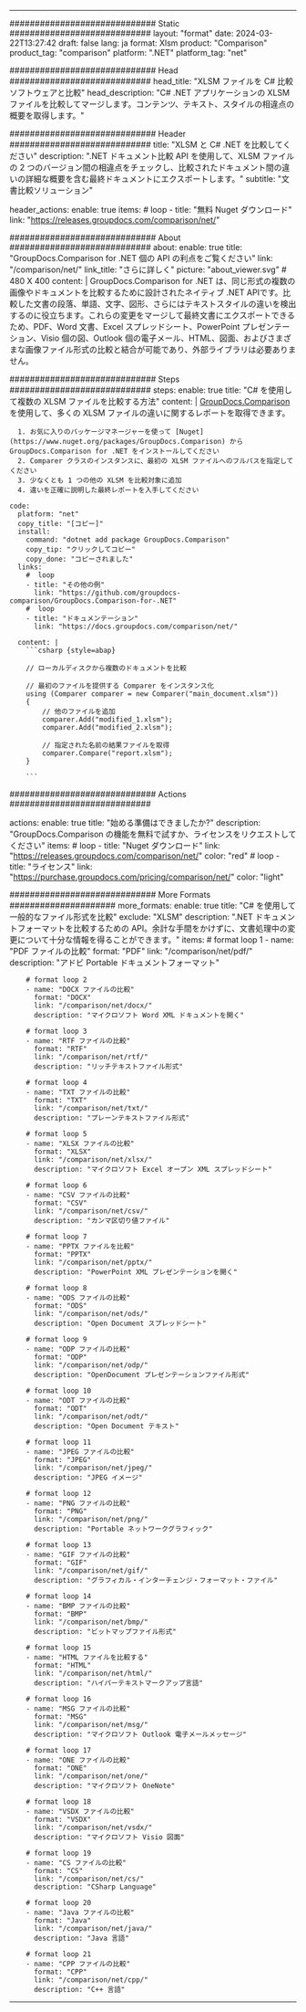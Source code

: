 
---
############################# Static ############################
layout: "format"
date:  2024-03-22T13:27:42
draft: false
lang: ja
format: Xlsm
product: "Comparison"
product_tag: "comparison"
platform: ".NET"
platform_tag: "net"

############################# Head ############################
head_title: "XLSM ファイルを C# 比較ソフトウェアと比較"
head_description: "C# .NET アプリケーションの XLSM ファイルを比較してマージします。コンテンツ、テキスト、スタイルの相違点の概要を取得します。"

############################# Header ############################
title: "XLSM と C# .NET を比較してください" 
description: ".NET ドキュメント比較 API を使用して、XLSM ファイルの 2 つのバージョン間の相違点をチェックし、比較されたドキュメント間の違いの詳細な概要を含む最終ドキュメントにエクスポートします。"
subtitle: "文書比較ソリューション" 

header_actions:
  enable: true
  items:
    #  loop
    - title: "無料 Nuget ダウンロード"
      link: "https://releases.groupdocs.com/comparison/net/"
      
############################# About ############################
about:
    enable: true
    title: "GroupDocs.Comparison for .NET 個の API の利点をご覧ください"
    link: "/comparison/net/"
    link_title: "さらに詳しく"
    picture: "about_viewer.svg" # 480 X 400
    content: |
       GroupDocs.Comparison for .NET は、同じ形式の複数の画像やドキュメントを比較するために設計されたネイティブ .NET APIです。比較した文書の段落、単語、文字、図形、さらにはテキストスタイルの違いを検出するのに役立ちます。これらの変更をマージして最終文書にエクスポートできるため、PDF、Word 文書、Excel スプレッドシート、PowerPoint プレゼンテーション、Visio 個の図、Outlook 個の電子メール、HTML、図面、およびさまざまな画像ファイル形式の比較と結合が可能であり、外部ライブラリは必要ありません。

############################# Steps ############################
steps:
    enable: true
    title: "C# を使用して複数の XLSM ファイルを比較する方法"
    content: |
      [GroupDocs.Comparison](https://products.groupdocs.com/comparison/net/) を使用して、多くの XLSM ファイルの違いに関するレポートを取得できます。
      
      1. お気に入りのパッケージマネージャーを使って [Nuget](https://www.nuget.org/packages/GroupDocs.Comparison) から GroupDocs.Comparison for .NET をインストールしてください
      2. Comparer クラスのインスタンスに、最初の XLSM ファイルへのフルパスを指定してください
      3. 少なくとも 1 つの他の XLSM を比較対象に追加
      4. 違いを正確に説明した最終レポートを入手してください
   
    code:
      platform: "net"
      copy_title: "[コピー]"
      install:
        command: "dotnet add package GroupDocs.Comparison"
        copy_tip: "クリックしてコピー"
        copy_done: "コピーされました"
      links:
        #  loop
        - title: "その他の例"
          link: "https://github.com/groupdocs-comparison/GroupDocs.Comparison-for-.NET"
        #  loop
        - title: "ドキュメンテーション"
          link: "https://docs.groupdocs.com/comparison/net/"
          
      content: |
        ```csharp {style=abap}

        // ローカルディスクから複数のドキュメントを比較

        // 最初のファイルを提供する Comparer をインスタンス化
        using (Comparer comparer = new Comparer("main_document.xlsm"))
        {
            // 他のファイルを追加
        	comparer.Add("modified_1.xlsm");
            comparer.Add("modified_2.xlsm");

            // 指定された名前の結果ファイルを取得
            comparer.Compare("report.xlsm"); 
        }
        
        ```            

############################# Actions ############################

actions:
  enable: true
  title: "始める準備はできましたか?"
  description: "GroupDocs.Comparison の機能を無料で試すか、ライセンスをリクエストしてください"
  items:
    #  loop
    - title: "Nuget ダウンロード"
      link: "https://releases.groupdocs.com/comparison/net/"
      color: "red"
        #  loop
    - title: "ライセンス"
      link: "https://purchase.groupdocs.com/pricing/comparison/net/"
      color: "light"


############################# More Formats #####################
more_formats:
    enable: true
    title: "C# を使用して一般的なファイル形式を比較"
    exclude: "XLSM"
    description: ".NET ドキュメントフォーマットを比較するための API。余計な手間をかけずに、文書処理中の変更について十分な情報を得ることができます。"
    items: 
        # format loop 1
        - name: "PDF ファイルの比較"
          format: "PDF"
          link: "/comparison/net/pdf/"
          description: "アドビ Portable ドキュメントフォーマット"

        # format loop 2
        - name: "DOCX ファイルの比較"
          format: "DOCX"
          link: "/comparison/net/docx/"
          description: "マイクロソフト Word XML ドキュメントを開く"

        # format loop 3
        - name: "RTF ファイルの比較"
          format: "RTF"
          link: "/comparison/net/rtf/"
          description: "リッチテキストファイル形式"

        # format loop 4
        - name: "TXT ファイルの比較"
          format: "TXT"
          link: "/comparison/net/txt/"
          description: "プレーンテキストファイル形式"

        # format loop 5
        - name: "XLSX ファイルの比較"
          format: "XLSX"
          link: "/comparison/net/xlsx/"
          description: "マイクロソフト Excel オープン XML スプレッドシート"

        # format loop 6
        - name: "CSV ファイルの比較"
          format: "CSV"
          link: "/comparison/net/csv/"
          description: "カンマ区切り値ファイル"

        # format loop 7
        - name: "PPTX ファイルを比較"
          format: "PPTX"
          link: "/comparison/net/pptx/"
          description: "PowerPoint XML プレゼンテーションを開く"

        # format loop 8
        - name: "ODS ファイルの比較"
          format: "ODS"
          link: "/comparison/net/ods/"
          description: "Open Document スプレッドシート"

        # format loop 9
        - name: "ODP ファイルの比較"
          format: "ODP"
          link: "/comparison/net/odp/"
          description: "OpenDocument プレゼンテーションファイル形式"

        # format loop 10
        - name: "ODT ファイルの比較"
          format: "ODT"
          link: "/comparison/net/odt/"
          description: "Open Document テキスト"

        # format loop 11
        - name: "JPEG ファイルの比較"
          format: "JPEG"
          link: "/comparison/net/jpeg/"
          description: "JPEG イメージ"

        # format loop 12
        - name: "PNG ファイルの比較"
          format: "PNG"
          link: "/comparison/net/png/"
          description: "Portable ネットワークグラフィック"

        # format loop 13
        - name: "GIF ファイルの比較"
          format: "GIF"
          link: "/comparison/net/gif/"
          description: "グラフィカル・インターチェンジ・フォーマット・ファイル"

        # format loop 14
        - name: "BMP ファイルの比較"
          format: "BMP"
          link: "/comparison/net/bmp/"
          description: "ビットマップファイル形式"

        # format loop 15
        - name: "HTML ファイルを比較する"
          format: "HTML"
          link: "/comparison/net/html/"
          description: "ハイパーテキストマークアップ言語"

        # format loop 16
        - name: "MSG ファイルの比較"
          format: "MSG"
          link: "/comparison/net/msg/"
          description: "マイクロソフト Outlook 電子メールメッセージ"

        # format loop 17
        - name: "ONE ファイルの比較"
          format: "ONE"
          link: "/comparison/net/one/"
          description: "マイクロソフト OneNote"

        # format loop 18
        - name: "VSDX ファイルの比較"
          format: "VSDX"
          link: "/comparison/net/vsdx/"
          description: "マイクロソフト Visio 図面"

        # format loop 19
        - name: "CS ファイルの比較"
          format: "CS"
          link: "/comparison/net/cs/"
          description: "CSharp Language"

        # format loop 20
        - name: "Java ファイルの比較"
          format: "Java"
          link: "/comparison/net/java/"
          description: "Java 言語"
          
        # format loop 21
        - name: "CPP ファイルの比較"
          format: "CPP"
          link: "/comparison/net/cpp/"
          description: "C++ 言語"
---
